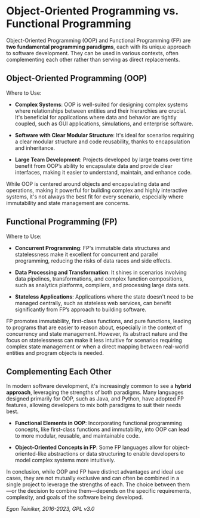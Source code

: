 # Object-Oriented Programming vs. Functional Programming

Object-Oriented Programming (OOP) and Functional Programming (FP) are **two fundamental programming paradigms**, 
each with its unique approach to software development. They can be used in various contexts, often complementing 
each other rather than serving as direct replacements.

## Object-Oriented Programming (OOP)

Where to Use:
* **Complex Systems**: OOP is well-suited for designing complex systems where relationships between entities and 
    their hierarchies are crucial. It's beneficial for applications where data and behavior are tightly coupled, 
    such as GUI applications, simulations, and enterprise software.

* **Software with Clear Modular Structure**: It's ideal for scenarios requiring a clear modular structure and code 
    reusability, thanks to encapsulation and inheritance.

* **Large Team Development**: Projects developed by large teams over time benefit from OOP’s ability to encapsulate 
    data and provide clear interfaces, making it easier to understand, maintain, and enhance code.

While OOP is centered around objects and encapsulating data and operations, making it powerful for building 
complex and highly interactive systems, it's not always the best fit for every scenario, especially where 
immutability and state management are concerns.


## Functional Programming (FP)

Where to Use:

* **Concurrent Programming**: FP's immutable data structures and statelessness make it excellent for concurrent and 
    parallel programming, reducing the risks of data races and side effects.

* **Data Processing and Transformation**: It shines in scenarios involving data pipelines, transformations, and complex 
    function compositions, such as analytics platforms, compilers, and processing large data sets.

* **Stateless Applications**: Applications where the state doesn't need to be managed centrally, such as stateless 
    web services, can benefit significantly from FP’s approach to building software.

FP promotes immutability, first-class functions, and pure functions, leading to programs that are easier to reason 
about, especially in the context of concurrency and state management. However, its abstract nature and the focus on 
statelessness can make it less intuitive for scenarios requiring complex state management or when a direct mapping 
between real-world entities and program objects is needed.    


## Complementing Each Other

In modern software development, it's increasingly common to see a **hybrid approach**, leveraging the strengths of both 
paradigms. Many languages designed primarily for OOP, such as Java, and Python, have adopted FP features, allowing developers 
to mix both paradigms to suit their needs best.

* **Functional Elements in OOP**: Incorporating functional programming concepts, like first-class functions and immutability, 
    into OOP can lead to more modular, reusable, and maintainable code.

* **Object-Oriented Concepts in FP**: Some FP languages allow for object-oriented-like abstractions or data structuring to 
    enable developers to model complex systems more intuitively.

In conclusion, while OOP and FP have distinct advantages and ideal use cases, they are not mutually exclusive and can often 
be combined in a single project to leverage the strengths of each. The choice between them—or the decision to combine 
them—depends on the specific requirements, complexity, and goals of the software being developed.

*Egon Teiniker, 2016-2023, GPL v3.0*
